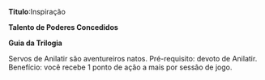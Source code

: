 **Titulo**:Inspiração

**Talento de Poderes Concedidos**

**Guia da Trilogia**

 Servos de Anilatir são aventureiros natos. Pré-requisito: devoto de Anilatir. Benefício: você recebe 1 ponto de ação a mais por sessão de jogo.